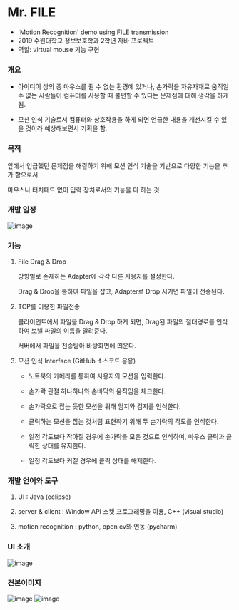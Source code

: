 #  Mr. FILE

- 'Motion Recognition' demo using FILE transmission
- 2019 수원대학교 정보보호학과 2학년 자바 프로젝트
- 역할: virtual mouse 기능 구현

### 개요

 - 아이디어 상의 중 마우스를 쥘 수 없는 환경에 있거나, 손가락을 자유자재로 움직일 수 없는 사람들이 컴퓨터를 사용할 때 불편할 수 있다는 문제점에 대해 생각을 하게 됨.

 - 모션 인식 기술로서 컴퓨터와 상호작용을 하게 되면 언급한 내용을 개선시킬 수 있을 것이라 예상해보면서 기획을 함.

 

### 목적

 앞에서 언급했던 문제점을 해결하기 위해 모션 인식 기술을 기반으로 다양한 기능을 추가 함으로서

마우스나 터치패드 없이 입력 장치로서의 기능을 다 하는 것

 

### 개발 일정
![image](https://user-images.githubusercontent.com/48430781/113152053-afe5d680-9270-11eb-971a-a36980ff3bbc.png)

### 기능

 1) File Drag & Drop

    방향별로 존재하는 Adapter에 각각 다른 사용자를 설정한다.

    Drag & Drop을 통하여 파일을 잡고, Adapter로 Drop 시키면 파일이 전송된다.

 2) TCP를 이용한 파일전송

    클라이언트에서 파일을 Drag & Drop 하게 되면, Drag된 파일의 절대경로를 인식하여 보낼 파일의 이름을 알려준다.

    서버에서 파일을 전송받아 바탕화면에 띄운다.

3) 모션 인식 Interface (GitHub 소스코드 응용)

    - 노트북의 카메라를 통하여 사용자의 모션을 입력한다.

    - 손가락 관절 하나하나와 손바닥의 움직임을 체크한다.

    - 손가락으로 잡는 듯한 모션을 위해 엄지와 검지를 인식한다.

    - 클릭하는 모션을 잡는 것처럼 표현하기 위해 두 손가락의 각도를 인식한다. 

    - 일정 각도보다 작아질 경우에 손가락을 모은 것으로 인식하며, 마우스 클릭과 클릭한 상태를 유지한다. 

    - 일정 각도보다 커질 경우에 클릭 상태를 해제한다.

 

### 개발 언어와 도구

 1) UI : Java (eclipse)

 2) server & client : Window API 소켓 프로그래밍을 이용, C++ (visual studio)

 3) motion recognition : python, open cv와 연동 (pycharm)

 

### UI 소개
![image](https://user-images.githubusercontent.com/48430781/113152058-b2483080-9270-11eb-8141-6425e9d20775.png)

### 견본이미지
![image](https://user-images.githubusercontent.com/48430781/113153663-49fa4e80-9272-11eb-8b84-77ce2c3d09b7.png)
![image](https://user-images.githubusercontent.com/48430781/113153401-043d8600-9272-11eb-86a4-ce55c235b3f7.png)
 

